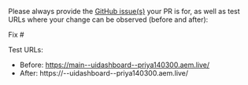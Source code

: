 Please always provide the [GitHub issue(s)](../issues) your PR is for, as well as test URLs where your change can be observed (before and after):

Fix #<gh-issue-id>

Test URLs:
- Before: https://main--uidashboard--priya140300.aem.live/
- After: https://<branch>--uidashboard--priya140300.aem.live/
